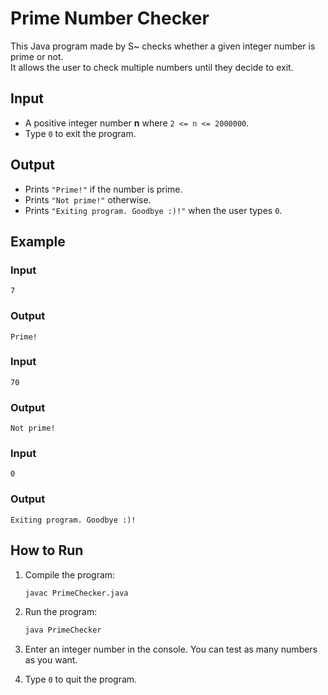 # Prime Number Checker

This Java program made by S~ checks whether a given integer number is prime or not.  
It allows the user to check multiple numbers until they decide to exit.

## Input
- A positive integer number **n** where `2 <= n <= 2000000`.
- Type `0` to exit the program.

## Output
- Prints `"Prime!"` if the number is prime.
- Prints `"Not prime!"` otherwise.
- Prints `"Exiting program. Goodbye :)!"` when the user types `0`.

## Example

### Input
```
7
```
### Output
```
Prime!
```

### Input
```
70
```
### Output
```
Not prime!
```

### Input
```
0
```
### Output
```
Exiting program. Goodbye :)!
```

## How to Run
1. Compile the program:
   ```bash
   javac PrimeChecker.java
   ```

2. Run the program:
   ```bash
   java PrimeChecker
   ```

3. Enter an integer number in the console. You can test as many numbers as you want.
4. Type `0` to quit the program.
